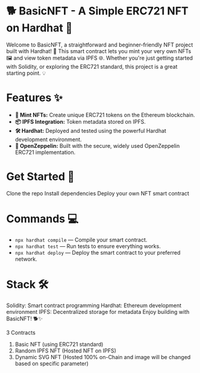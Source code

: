 # 🐕 BasicNFT - A Simple ERC721 NFT on Hardhat 🎉
Welcome to BasicNFT, a straightforward and beginner-friendly NFT project built with Hardhat! 🚀 This smart contract lets you mint your very own NFTs 🖼️ and view token metadata via IPFS 🌐. Whether you're just getting started with Solidity, or exploring the ERC721 standard, this project is a great starting point. 💡

# Features ✨
- **🎨 Mint NFTs:** Create unique ERC721 tokens on the Ethereum blockchain.
- **📦 IPFS Integration:** Token metadata stored on IPFS.
- **🛠️ Hardhat:** Deployed and tested using the powerful Hardhat development environment.
- **🔗 OpenZeppelin:** Built with the secure, widely used OpenZeppelin ERC721 implementation.
# Get Started 🚀
Clone the repo
Install dependencies
Deploy your own NFT smart contract
# Commands 💻
- ```npx hardhat compile``` — Compile your smart contract.
- ```npx hardhat test``` — Run tests to ensure everything works.
- ```npx hardhat deploy``` — Deploy the smart contract to your preferred network.
# Stack 🛠️
Solidity: Smart contract programming
Hardhat: Ethereum development environment
IPFS: Decentralized storage for metadata
Enjoy building with BasicNFT! 🐕✨

3 Contracts

1. Basic NFT (using ERC721 standard)
2. Random IPFS NFT (Hosted NFT on IPFS)
3. Dynamic SVG NFT (Hosted 100% on-Chain and image will be changed based on specific parameter)
